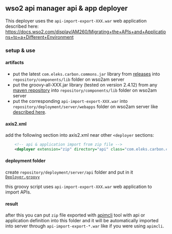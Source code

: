 ## wso2 api manager api & app deployer

This deployer uses the `api-import-export-XXX.war` web application described here: https://docs.wso2.com/display/AM260/Migrating+the+APIs+and+Applications+to+a+Different+Environment


### setup & use

#### artifacts
- put the latest `com.eleks.carbon.commons.jar` library from [releases](https://github.com/eleks/com.eleks.carbon.commons/releases) into `repository/components/lib` folder on wso2am server
- put the groovy-all-XXX.jar library (tested on version 2.4.12) from any [maven repository](https://mvnrepository.com/artifact/org.codehaus.groovy/groovy-all) into `repository/components/lib` folder on wso2am server
- put the corresponding `api-import-export-XXX.war` into `repository/deployment/server/webapps` folder on wso2am server like [described here](https://docs.wso2.com/display/AM260/Migrating+the+APIs+and+Applications+to+a+Different+Environment). 

#### axis2.xml 
add the following section into axis2.xml near other `<deployer` sections:

```xml
    <!-- api & application import from zip file -->
    <deployer extension="zip" directory="api" class="com.eleks.carbon.commons.deployer.GroovyDeployer" />
```

#### deployment folder
create `repository/deployment/server/api` folder and put in it [`Deployer.groovy`](./Deployer.groovy)

this groovy script uses `api-import-export-XXX.war` web application to import APIs.

#### result
after this you can put `zip` file exported with [apimcli](https://docs.wso2.com/display/AM260/Migrating+the+APIs+and+Applications+to+a+Different+Environment) 
tool with api or application definition into this folder and it will be automatically imported into server through `api-import-export-*.war` like if you were using `apimcli`. 

